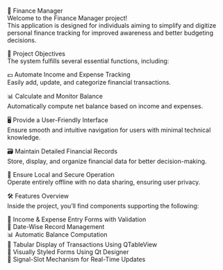 📘 Finance Manager  
Welcome to the Finance Manager project!  
This application is designed for individuals aiming to simplify and digitize personal finance tracking for improved awareness and better budgeting decisions.

🎯 Project Objectives  
The system fulfills several essential functions, including:

💵 Automate Income and Expense Tracking  
Easily add, update, and categorize financial transactions.

📊 Calculate and Monitor Balance  
Automatically compute net balance based on income and expenses.

🖥️ Provide a User-Friendly Interface  
Ensure smooth and intuitive navigation for users with minimal technical knowledge.

🗃️ Maintain Detailed Financial Records  
Store, display, and organize financial data for better decision-making.

🔐 Ensure Local and Secure Operation  
Operate entirely offline with no data sharing, ensuring user privacy.

🛠️ Features Overview  
Inside the project, you’ll find components supporting the following:

📇 Income & Expense Entry Forms with Validation  
📅 Date-Wise Record Management  
📊 Automatic Balance Computation  
📑 Tabular Display of Transactions Using QTableView  
🎨 Visually Styled Forms Using Qt Designer  
🔄 Signal-Slot Mechanism for Real-Time Updates
